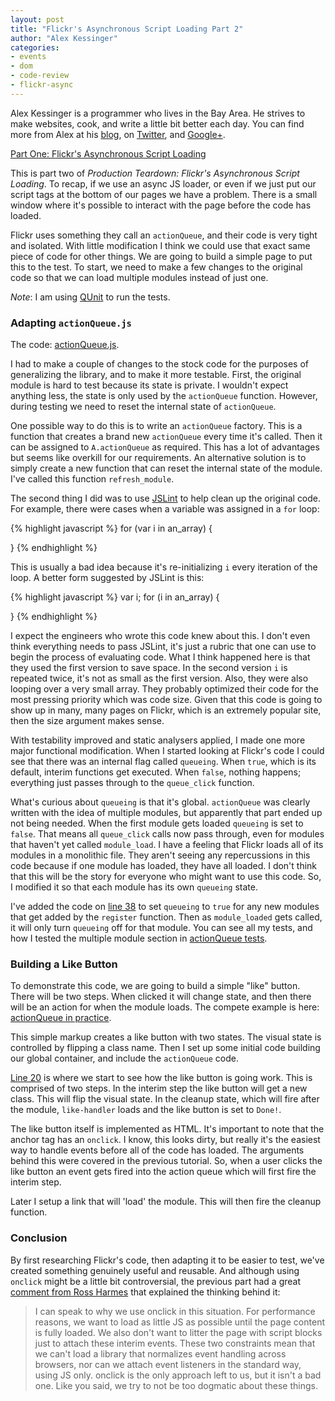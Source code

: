 ```yaml
---
layout: post
title: "Flickr's Asynchronous Script Loading Part 2"
author: "Alex Kessinger"
categories: 
- events
- dom
- code-review
- flickr-async
---
```


<div class="box">
Alex Kessinger is a programmer who lives in the Bay Area. He strives to make websites, cook, and write a little bit better each day. You can find more from Alex at his <a href="http://alexkessinger.net/">blog</a>, on <a href="http://twitter.com/voidfiles">Twitter</a>, and <a href="https://plus.google.com/108319722006237870403/posts">Google+</a>. 
</div>

[Part One: Flickr's Asynchronous Script Loading](http://dailyjs.com/2011/11/28/flickr-async/)

This is part two of _Production Teardown: Flickr's Asynchronous Script Loading_. To recap, if we use an async JS loader, or even if we just put our script tags at the bottom of our pages we have a problem. There is a small window where it's possible to interact with the page before the code has loaded.

Flickr uses something they call an `actionQueue`, and their code is very tight and isolated. With little modification I think we could use that exact same piece of code for other things. We are going to build a simple page to put this to the test. To start, we need to make a few changes to the original code so that we can load multiple modules instead of just one.

*Note*: I am using [QUnit](http://docs.jquery.com/QUnit) to run the tests.

### Adapting `actionQueue.js`

The code: [actionQueue.js](https://gist.github.com/1398040).

I had to make a couple of changes to the stock code for the purposes of generalizing the library, and to make it more testable. First, the original module is hard to test because its state is private. I wouldn't expect anything less, the state is only used by the `actionQueue` function. However, during testing we need to reset the internal state of `actionQueue`.

One possible way to do this is to write an `actionQueue` factory. This is a function that creates a brand new `actionQueue` every time it's called. Then it can be assigned to `A.actionQueue` as required. This has a lot of advantages but seems like overkill for our requirements. An alternative solution is to simply create a new function that can reset the internal state of the module. I've called this function `refresh_module`.

The second thing I did was to use [JSLint](http://www.jslint.com/) to help clean up the original code. For example, there were cases when a variable was assigned in a `for` loop:

{% highlight javascript %}
for (var i in an_array) {

}
{% endhighlight %}

This is usually a bad idea because it's re-initializing `i` every iteration of the loop. A better form suggested by JSLint is this:

{% highlight javascript %}
var i;
for (i in an_array) {

}
{% endhighlight %}

I expect the engineers who wrote this code knew about this. I don't even think everything needs to pass JSLint, it's just a rubric that one can use to begin the process of evaluating code. What I think happened here is that they used the first version to save space. In the second version `i` is repeated twice, it's not as small as the first version. Also, they were also looping over a very small array. They probably optimized their code for the most pressing priority which was code size. Given that this code is going to show up in many, many pages on Flickr, which is an extremely popular site, then the size argument makes sense.

With testability improved and static analysers applied, I made one more major functional modification. When I started looking at Flickr's code I could see that there was an internal flag called `queueing`. When `true`, which is its default, interim functions get executed. When `false`, nothing happens; everything just passes through to the `queue_click` function. 

What's curious about `queueing` is that it's global. `actionQueue` was clearly written with the idea of multiple modules, but apparently that part ended up not being needed. When the first module gets loaded `queueing` is set to `false`. That means all `queue_click` calls now pass through, even for modules that haven't yet called `module_load`. I have a feeling that Flickr loads all of its modules in a monolithic file. They aren't seeing any repercussions in this code because if one module has loaded, they have all loaded. I don't think that this will be the story for everyone who might want to use this code. So, I modified it so that each module has its own `queueing` state.

I've added the code on [line 38](https://gist.github.com/1398040#L38) to set `queueing` to `true` for any new modules that get added by the `register` function. Then as `module_loaded` gets called, it will only turn `queueing` off for that module. You can see all my tests, and how I tested the multiple module section in [actionQueue tests](https://gist.github.com/1456038).

### Building a Like Button

To demonstrate this code, we are going to build a simple "like" button. There will be two steps. When clicked it will change state, and then there will be an action for when the module loads.  The compete example is here: [actionQueue in practice](https://gist.github.com/1456035).

This simple markup creates a like button with two states. The visual state is controlled by flipping a class name. Then I set up some initial code building our global container, and include the `actionQueue` code.

[Line 20](https://gist.github.com/1456035#L20) is where we start to see how the like button is going work. This is comprised of two steps.  In the interim step the like button will get a new class. This will flip the visual state. In the cleanup state, which will fire after the module, `like-handler` loads and the like button is set to `Done!`.

The like button itself is implemented as HTML.  It's important to note that the anchor tag has an `onclick`. I know, this looks dirty, but really it's the easiest way to handle events before all of the code has loaded. The arguments behind this were covered in the previous tutorial.  So, when a user clicks the like button an event gets fired into the action queue which will first fire the interim step.

Later I setup a link that will 'load' the module. This will then fire the cleanup function.

### Conclusion

By first researching Flickr's code, then adapting it to be easier to test, we've created something genuinely useful and reusable.  And although using <code>onclick</code> might be a little bit controversial, the previous part had a great [comment from Ross Harmes](http://dailyjs.com/2011/11/28/flickr-async/#comment-375246751) that explained the thinking behind it:

> I can speak to why we use onclick in this situation. For performance reasons, we want to load as little JS as possible until the page content is fully loaded.
> We also don't want to litter the page with script blocks just to attach these interim events. These two constraints mean that we can't load a library that
> normalizes event handling across browsers, nor can we attach event listeners in the standard way, using JS only.
> onclick is the only approach left to us, but it isn't a bad one. Like you said, we try to not be too dogmatic about these things.

